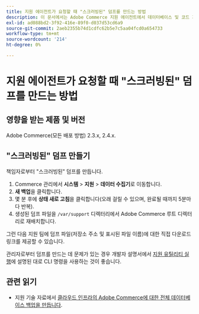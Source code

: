```yaml
---
title: 지원 에이전트가 요청할 때 "스크러빙된" 덤프를 만드는 방법
description: 이 문서에서는 Adobe Commerce 지원 에이전트에서 데이터베이스 및 코드 제공을 요청받은 경우 Adobe Commerce 관리자로부터 "스크러빙된" 덤프(백업)를 만드는 방법에 대한 정보를 제공합니다. 이 덤프는 프로세스 속도를 높이고 훨씬 작은 파일을 만들기 위해 미디어 파일을 제외합니다. 데이터베이스 백업을 수행할 때 모든 중요한 데이터가 해시됩니다.
exl-id: ad088bd2-3f92-416e-89f0-d037d53cd6a9
source-git-commit: 2aeb2355b74d1cdfc62b5e7c5aa04fcd0a654733
workflow-type: tm+mt
source-wordcount: '214'
ht-degree: 0%

---
```


# 지원 에이전트가 요청할 때 &quot;스크러빙된&quot; 덤프를 만드는 방법


## 영향을 받는 제품 및 버전

Adobe Commerce(모든 배포 방법) 2.3.x, 2.4.x.

## &quot;스크러빙된&quot; 덤프 만들기

책임자로부터 &quot;스크러빙된&quot; 덤프를 만듭니다.

1. Commerce 관리에서 **시스템** > **지원** > **데이터 수집기**&#x200B;로 이동합니다.
1. **새 백업**&#x200B;을 클릭합니다.
1. 몇 분 후에 **상태 새로 고침**&#x200B;을 클릭합니다(오래 걸릴 수 있으며, 완료될 때까지 5분마다 반복).
1. 생성된 덤프 파일을 `/var/support` 디렉터리에서 Adobe Commerce 루트 디렉터리로 재배치합니다.

그런 다음 지원 팀에 덤프 파일(저장소 주소 및 표시된 파일 이름)에 대한 직접 다운로드 링크를 제공할 수 있습니다.

관리자로부터 덤프를 만드는 데 문제가 있는 경우 개발자 설명서에서 [지원 유틸리티 실행](https://experienceleague.adobe.com/en/docs/commerce-operations/configuration-guide/cli/run-support-utilities)에 설명된 대로 CLI 명령을 사용하는 것이 좋습니다.

## 관련 읽기

* 지원 기술 자료에서 [클라우드 인프라의 Adobe Commerce에 대한 전체 데이터베이스 백업을 만듭니다](/help/how-to/general/create-database-dump-on-cloud.md).
